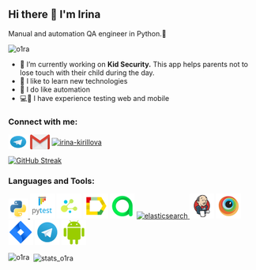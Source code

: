 ## Hi there 👋 I'm Irina  
Manual and automation QA engineer in Python.🐍

<p align="left"> <img src ="https://komarev.com/ghpvc/?username=o1ra&label=Profile%20views&color=0e75b6&style=flat" alt="o1ra" /> </p>

- 🔭 I’m currently working on **Kid Security.** This app helps parents not to lose touch with their child during the day.
- 🌱 I like to learn new technologies 
- 🤖 I do like automation 
- 💻📱 I have experience testing web and mobile 

<h3 align="left">Connect with me:</h3>
<p align="left">
<a href="https://t.me/o11ra" target="blank"><img align="center" src="logo/Telegram.svg" alt="irina-kirillova" height="30" width="40" /></a>
<a href="mailto:irinakirillova.qa@gmail.com" target="blank"> <img align="center" src="logo/gmail.png" height="30" width="40" title="My Gmail"></a>
<a href="https://linkedin.com/in/irina-kirillova" target="blank"><img align="center" src="https://raw.githubusercontent.com/rahuldkjain/github-profile-readme-generator/master/src/images/icons/Social/linked-in-alt.svg" alt="irina-kirillova" height="30" width="40" /></a>
</p>


[![GitHub Streak](https://github-readme-streak-stats.herokuapp.com?user=o1ra&theme=transparent&border_radius=4&date_format=j%20M%5B%20Y%5D)](https://git.io/streak-stats)

<h3 align="left">Languages and Tools:</h3>
<p align="left">
	<a href="https://www.python.org" target="_blank" rel="noreferrer"> <img src="https://raw.githubusercontent.com/devicons/devicon/master/icons/python/python-original.svg" alt="python" width="40" height="40"/> </a>
	<a href="https://pytest.org/en/latest/"><img title="Pytest" src="logo/Pytest.svg" width="50px"/></a>
	<a href="https://github.com/yashaka/selene"><img title="Selene" src="logo/Selene.png" width="50px"/></a>
	<a href="https://allurereport.org/"><img title="Allure_Report" src="logo/Allure_Report.svg" width="50px"/></a>
	<a href="https://qameta.io/"><img title="Allure Test Ops" src="logo/AllureTestOps.svg" width="50px"/></a>
    <a href="https://www.elastic.co" target="_blank" rel="noreferrer"> <img src="https://www.vectorlogo.zone/logos/elastic/elastic-icon.svg" alt="elasticsearch" width="40" height="40"/> </a>
    <a href="https://www.jenkins.io/"><img title="Jenkins" src="logo/Jenkins.svg" width="50px"/></a>
	<a href="https://www.browserstack.com/"><img title="Browserstack" src="logo/Browserstack.svg" width="50px"/></a>
    <a href="https://www.atlassian.com/ru/software/jira"><img title="Jira" src="logo/Jira.svg" width="50px"/></a>
    <a href="https://telegram.org/"><img title="Telegram" src="logo/Telegram.svg" width="50px"/></a>
    <a href="https://developer.android.com/studio"><img title="Android Studio" src="logo/android-studio.png" width="50px"/></a>
</p>

<p><img align="left" src="https://github-readme-stats.vercel.app/api/top-langs?username=o1ra&show_icons=true&locale=en&layout=compact" alt="o1ra" /></p>
<p>&nbsp; <img align="center" src="http://github-profile-summary-cards.vercel.app/api/cards/stats?username=o1ra&theme=github" alt="stats_o1ra" /></p> 